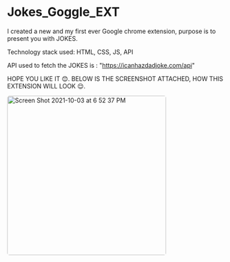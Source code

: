 # Jokes_Goggle_EXT

I created a new and my first ever Google chrome extension, purpose is to present you with JOKES. 

Technology stack used: HTML, CSS, JS, API

API used to fetch the JOKES is : "https://icanhazdadjoke.com/api"

HOPE YOU LIKE IT 😊.
BELOW IS THE SCREENSHOT ATTACHED, HOW THIS EXTENSION WILL LOOK 😌.



<img width="369" alt="Screen Shot 2021-10-03 at 6 52 37 PM" src="https://user-images.githubusercontent.com/60534304/135755544-0d712d74-26fa-4137-914c-a02b8c58de9b.png" style="border-radius:5px;">
